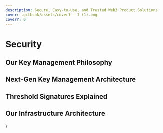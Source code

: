 ```yaml
---
description: Secure, Easy-to-Use, and Trusted Web3 Product Solutions
cover: .gitbook/assets/cover1 – 1 (1).png
coverY: 0
---
```


# Security

## Our Key Management Philosophy

## Next-Gen Key Management Architecture

## Threshold Signatures Explained

## Our Infrastructure Architecture

\
